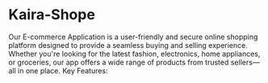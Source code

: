 # Kaira-Shope
Our E-commerce Application is a user-friendly and secure online shopping platform designed to provide a seamless buying and selling experience. Whether you're looking for the latest fashion, electronics, home appliances, or groceries, our app offers a wide range of products from trusted sellers—all in one place.  Key Features:
